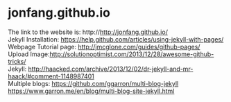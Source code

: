 # jonfang.github.io
The link to the website is: http://http://jonfang.github.io/ <br />
Jekyll Installation: https://help.github.com/articles/using-jekyll-with-pages/ <br />
Webpage Tutorial page: http://jmcglone.com/guides/github-pages/ <br />
Upload Image:http://solutionoptimist.com/2013/12/28/awesome-github-tricks/<br />
Jekyll: http://haacked.com/archive/2013/12/02/dr-jekyll-and-mr-haack/#comment-1148987401 <br />
Multiple blogs: https://github.com/ggarron/multi-blog-jekyll <br />
https://www.garron.me/en/blog/multi-blog-site-jekyll.html <br />
  

